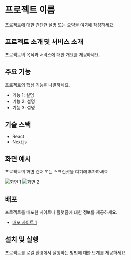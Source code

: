 # 프로젝트 이름

프로젝트에 대한 간단한 설명 또는 요약을 여기에 작성하세요.

## 프로젝트 소개 및 서비스 소개

프로젝트의 목적과 서비스에 대한 개요를 제공하세요.

## 주요 기능

프로젝트의 핵심 기능을 나열하세요.

- 기능 1: 설명
- 기능 2: 설명
- 기능 3: 설명

## 기술 스택

- React
- Next.js

## 화면 예시

프로젝트의 화면 캡처 또는 스크린샷을 여기에 추가하세요.

![화면 1](screenshots/screenshot1.png)
![화면 2](screenshots/screenshot2.png)

## 배포

프로젝트를 배포한 사이트나 플랫폼에 대한 정보를 제공하세요.

- [배포 사이트 1](https://example.com)

## 설치 및 실행

프로젝트를 로컬 환경에서 실행하는 방법에 대한 단계를 제공하세요.
